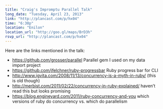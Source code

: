 ```yaml
---
title: "Craig's Impromptu Parallel Talk"
long_date: "Tuesday, April 23, 2013"
link: "http://plancast.com/p/hx04"
time: "6:30p"
location: "Enilon"
location_url: "http://goo.gl/maps/BrD3h"
rsvp_url: "http://plancast.com/p/hx04"
---
```


Here are the links mentioned in the talk:

* <https://github.com/grosser/parallel> Parallel gem I used on my data import project
* <https://github.com/jfelchner/ruby-progressbar> Ruby progress bar for CLI
* <http://www.igvita.com/2008/11/13/concurrency-is-a-myth-in-ruby/> (this is old though)
* <http://merbist.com/2011/02/22/concurrency-in-ruby-explained/> haven&rsquo;t read this
  but looks promising
* <https://blog.engineyard.com/2011/ruby-concurrency-and-you> which versions of ruby do
  concurrency vs. which do parallelism
